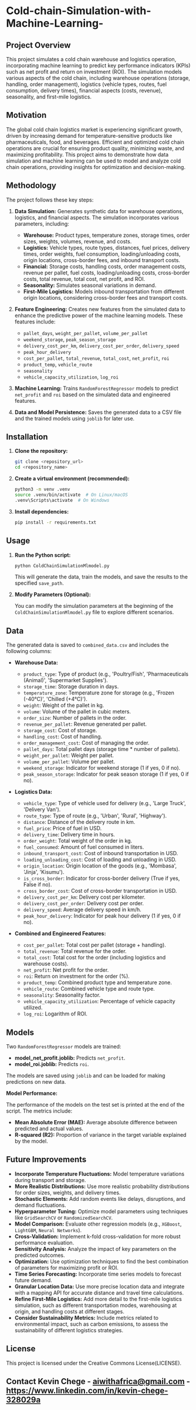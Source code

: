 # Cold-chain-Simulation-with-Machine-Learning-
## Project Overview

This project simulates a cold chain warehouse and logistics operation, incorporating machine learning to predict key performance indicators (KPIs) such as net profit and return on investment (ROI). The simulation models various aspects of the cold chain, including warehouse operations (storage, handling, order management), logistics (vehicle types, routes, fuel consumption, delivery times), financial aspects (costs, revenue), seasonality, and first-mile logistics.

## Motivation

The global cold chain logistics market is experiencing significant growth, driven by increasing demand for temperature-sensitive products like pharmaceuticals, food, and beverages. Efficient and optimized cold chain operations are crucial for ensuring product quality, minimizing waste, and maximizing profitability. This project aims to demonstrate how data simulation and machine learning can be used to model and analyze cold chain operations, providing insights for optimization and decision-making.

## Methodology

The project follows these key steps:

1. **Data Simulation:** Generates synthetic data for warehouse operations, logistics, and financial aspects. The simulation incorporates various parameters, including:
    *   **Warehouse:** Product types, temperature zones, storage times, order sizes, weights, volumes, revenue, and costs.
    *   **Logistics:** Vehicle types, route types, distances, fuel prices, delivery times, order weights, fuel consumption, loading/unloading costs, origin locations, cross-border fees, and inbound transport costs.
    *   **Financial:** Storage costs, handling costs, order management costs, revenue per pallet, fuel costs, loading/unloading costs, cross-border costs, total revenue, total cost, net profit, and ROI.
    *   **Seasonality:** Simulates seasonal variations in demand.
    *   **First-Mile Logistics:** Models inbound transportation from different origin locations, considering cross-border fees and transport costs.

2. **Feature Engineering:** Creates new features from the simulated data to enhance the predictive power of the machine learning models. These features include:
    *   `pallet_days`, `weight_per_pallet`, `volume_per_pallet`
    *   `weekend_storage`, `peak_season_storage`
    *   `delivery_cost_per_km`, `delivery_cost_per_order`, `delivery_speed`
    *   `peak_hour_delivery`
    *   `cost_per_pallet`, `total_revenue`, `total_cost`, `net_profit`, `roi`
    *   `product_temp`, `vehicle_route`
    *   `seasonality`
    *   `vehicle_capacity_utilization`, `log_roi`

3. **Machine Learning:** Trains `RandomForestRegressor` models to predict `net_profit` and `roi` based on the simulated data and engineered features.

4. **Data and Model Persistence:** Saves the generated data to a CSV file and the trained models using `joblib` for later use.

## Installation

1. **Clone the repository:**

    ```bash
    git clone <repository_url>
    cd <repository_name>
    ```

2. **Create a virtual environment (recommended):**

    ```bash
    python3 -m venv .venv
    source .venv/bin/activate  # On Linux/macOS
    .venv\Scripts\activate  # On Windows
    ```

3. **Install dependencies:**

    ```bash
    pip install -r requirements.txt
    ```

## Usage

1. **Run the Python script:**

    ```bash
    python ColdChainSimulationMlmodel.py
    ```

    This will generate the data, train the models, and save the results to the specified `save_path`.

2. **Modify Parameters (Optional):**

    You can modify the simulation parameters at the beginning of the `ColdChainSimulationMlmodel.py` file to explore different scenarios.

## Data

The generated data is saved to `combined_data.csv` and includes the following columns:

*   **Warehouse Data:**
    *   `product_type`: Type of product (e.g., 'Poultry/Fish', 'Pharmaceuticals (Animal)', 'Supermarket Supplies').
    *   `storage_time`: Storage duration in days.
    *   `temperature_zone`: Temperature zone for storage (e.g., 'Frozen (-40°C)', 'Chilled (+4°C)').
    *   `weight`: Weight of the pallet in kg.
    *   `volume`: Volume of the pallet in cubic meters.
    *   `order_size`: Number of pallets in the order.
    *   `revenue_per_pallet`: Revenue generated per pallet.
    *   `storage_cost`: Cost of storage.
    *   `handling_cost`: Cost of handling.
    *   `order_management_cost`: Cost of managing the order.
    *   `pallet_days`: Total pallet days (storage time * number of pallets).
    *   `weight_per_pallet`: Weight per pallet.
    *   `volume_per_pallet`: Volume per pallet.
    *   `weekend_storage`: Indicator for weekend storage (1 if yes, 0 if no).
    *   `peak_season_storage`: Indicator for peak season storage (1 if yes, 0 if no).

*   **Logistics Data:**
    *   `vehicle_type`: Type of vehicle used for delivery (e.g., 'Large Truck', 'Delivery Van').
    *   `route_type`: Type of route (e.g., 'Urban', 'Rural', 'Highway').
    *   `distance`: Distance of the delivery route in km.
    *   `fuel_price`: Price of fuel in USD.
    *   `delivery_time`: Delivery time in hours.
    *   `order_weight`: Total weight of the order in kg.
    *   `fuel_consumed`: Amount of fuel consumed in liters.
    *   `inbound_transport_cost`: Cost of inbound transportation in USD.
    *   `loading_unloading_cost`: Cost of loading and unloading in USD.
    *   `origin_location`: Origin location of the goods (e.g., 'Mombasa', 'Jinja', 'Kisumu').
    *   `is_cross_border`: Indicator for cross-border delivery (True if yes, False if no).
    *   `cross_border_cost`: Cost of cross-border transportation in USD.
    *   `delivery_cost_per_km`: Delivery cost per kilometer.
    *   `delivery_cost_per_order`: Delivery cost per order.
    *   `delivery_speed`: Average delivery speed in km/h.
    *   `peak_hour_delivery`: Indicator for peak hour delivery (1 if yes, 0 if no).

*   **Combined and Engineered Features:**
    *   `cost_per_pallet`: Total cost per pallet (storage + handling).
    *   `total_revenue`: Total revenue for the order.
    *   `total_cost`: Total cost for the order (including logistics and warehouse costs).
    *   `net_profit`: Net profit for the order.
    *   `roi`: Return on investment for the order (%).
    *   `product_temp`: Combined product type and temperature zone.
    *   `vehicle_route`: Combined vehicle type and route type.
    *   `seasonality`: Seasonality factor.
    *   `vehicle_capacity_utilization`: Percentage of vehicle capacity utilized.
    *   `log_roi`: Logarithm of ROI.

## Models

Two `RandomForestRegressor` models are trained:

*   **model_net_profit.joblib:** Predicts `net_profit`.
*   **model_roi.joblib:** Predicts `roi`.

The models are saved using `joblib` and can be loaded for making predictions on new data.

**Model Performance:**

The performance of the models on the test set is printed at the end of the script. The metrics include:

*   **Mean Absolute Error (MAE):** Average absolute difference between predicted and actual values.
*   **R-squared (R2):** Proportion of variance in the target variable explained by the model.

## Future Improvements

*   **Incorporate Temperature Fluctuations:** Model temperature variations during transport and storage.
*   **More Realistic Distributions:** Use more realistic probability distributions for order sizes, weights, and delivery times.
*   **Stochastic Elements:** Add random events like delays, disruptions, and demand fluctuations.
*   **Hyperparameter Tuning:** Optimize model parameters using techniques like `GridSearchCV` or `RandomizedSearchCV`.
*   **Model Comparison:** Evaluate other regression models (e.g., `XGBoost`, `LightGBM`, `Neural Networks`).
*   **Cross-Validation:** Implement k-fold cross-validation for more robust performance evaluation.
*   **Sensitivity Analysis:** Analyze the impact of key parameters on the predicted outcomes.
*   **Optimization:** Use optimization techniques to find the best combination of parameters for maximizing profit or ROI.
*   **Time Series Forecasting:** Incorporate time series models to forecast future demand.
*   **Granular Location Data:** Use more precise location data and integrate with a mapping API for accurate distance and travel time calculations.
*   **Refine First-Mile Logistics:** Add more detail to the first-mile logistics simulation, such as different transportation modes, warehousing at origin, and handling costs at different stages.
*   **Consider Sustainability Metrics:** Include metrics related to environmental impact, such as carbon emissions, to assess the sustainability of different logistics strategies.

## License

This project is licensed under the Creative Commons License(LICENSE).

## Contact Kevin Chege - aiwithafrica@gmail.com - https://www.linkedin.com/in/kevin-chege-328029a
